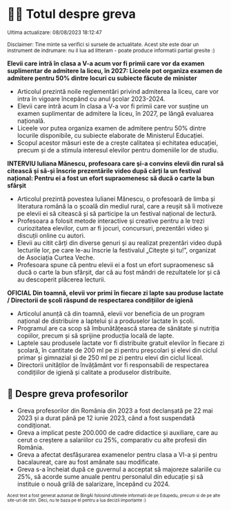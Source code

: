 # 👩‍🏫 Totul despre greva
<sub>Ultima actualizare: 08/08/2023 18:12:47</sub>

<sub>Disclaimer: Tine minte sa verifici si sursele de actualitate. Acest site este doar un instrument de indrumare: nu il lua ad litteram - poate produce informatii partial gresite :)</sub>

**Elevii care intră în clasa a V-a acum vor fi primii care vor da examen suplimentar de admitere la liceu, în 2027: Liceele pot organiza examen de admitere pentru 50% dintre locuri cu subiecte făcute de minister**
- Articolul prezintă noile reglementări privind admiterea la liceu, care vor intra în vigoare începând cu anul școlar 2023-2024.
- Elevii care intră acum în clasa a V-a vor fi primii care vor susține un examen suplimentar de admitere la liceu, în 2027, pe lângă evaluarea națională.
- Liceele vor putea organiza examen de admitere pentru 50% dintre locurile disponibile, cu subiecte elaborate de Ministerul Educației.
- Scopul acestor măsuri este de a crește calitatea și echitatea educației, precum și de a stimula interesul elevilor pentru domeniile lor de studiu.

**INTERVIU Iuliana Mănescu, profesoara care și-a convins elevii din rural să citească și să-și înscrie prezentările video după cărți la un festival național: Pentru ei a fost un efort supraomenesc să ducă o carte la bun sfârșit**
- Articolul prezintă povestea Iulianei Mănescu, o profesoară de limba și literatura română la o școală din mediul rural, care a reușit să îi motiveze pe elevii ei să citească și să participe la un festival național de lectură.
- Profesoara a folosit metode interactive și creative pentru a le trezi curiozitatea elevilor, cum ar fi jocuri, concursuri, prezentări video și discuții online cu autori.
- Elevii au citit cărți din diverse genuri și au realizat prezentări video după lecturile lor, pe care le-au înscrie la festivalul „Citește și tu!”, organizat de Asociația Curtea Veche.
- Profesoara spune că pentru elevii ei a fost un efort supraomenesc să ducă o carte la bun sfârșit, dar că au fost mândri de rezultatele lor și că au descoperit plăcerea lecturii.

**OFICIAL Din toamnă, elevii vor primi în fiecare zi lapte sau produse lactate / Directorii de școli răspund de respectarea condițiilor de igienă**
- Articolul anunță că din toamnă, elevii vor beneficia de un program național de distribuire a laptelui și a produselor lactate în școli.
- Programul are ca scop să îmbunătățească starea de sănătate și nutriția copiilor, precum și să sprijine producția locală de lapte.
- Laptele sau produsele lactate vor fi distribuite gratuit elevilor în fiecare zi școlară, în cantitate de 200 ml pe zi pentru preșcolari și elevi din ciclul primar și gimnazial și de 250 ml pe zi pentru elevi din ciclul liceal.
- Directorii unităților de învățământ vor fi responsabili de respectarea condițiilor de igienă și calitate a produselor distribuite.

## 🏫 Despre greva profesorilor
- Greva profesorilor din România din 2023 a fost declanșată pe 22 mai 2023 și a durat până pe 12 iunie 2023, când a fost suspendată condiționat.
- Greva a implicat peste 200.000 de cadre didactice și auxiliare, care au cerut o creștere a salariilor cu 25%, comparativ cu alte profesii din România.
- Greva a afectat desfășurarea examenelor pentru clasa a VI-a și pentru bacalaureat, care au fost amânate sau modificate.
- Greva s-a încheiat după ce guvernul a acceptat să majoreze salariile cu 25%, să acorde sume anuale pentru personalul din educație și să instituie o nouă grilă de salarizare, începând cu 2024.


<sub><sub>Acest text a fost generat automat de BingAI folosind ultimele informatii de pe Edupedu, precum si de pe alte site-uri de stiri. Deci, nu te baza pe el pentru a lua decizii importante :)</sub></sub>